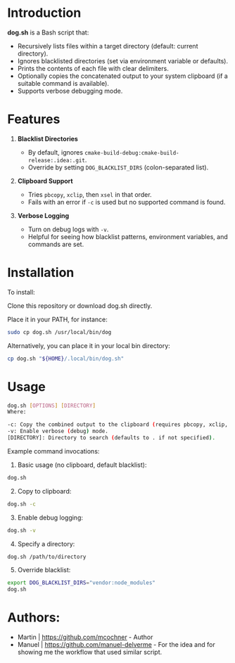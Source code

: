 # Introduction

**dog.sh** is a Bash script that:
- Recursively lists files within a target directory (default: current directory).
- Ignores blacklisted directories (set via environment variable or defaults).
- Prints the contents of each file with clear delimiters.
- Optionally copies the concatenated output to your system clipboard (if a suitable command is available).
- Supports verbose debugging mode.

# Features

1. **Blacklist Directories**
    - By default, ignores `cmake-build-debug:cmake-build-release:.idea:.git`.
    - Override by setting `DOG_BLACKLIST_DIRS` (colon-separated list).

2. **Clipboard Support**
    - Tries `pbcopy`, `xclip`, then `xsel` in that order.
    - Fails with an error if `-c` is used but no supported command is found.

3. **Verbose Logging**
    - Turn on debug logs with `-v`.
    - Helpful for seeing how blacklist patterns, environment variables, and commands are set.

# Installation
To install:

Clone this repository or download dog.sh directly.

Place it in your PATH, for instance:
```bash
sudo cp dog.sh /usr/local/bin/dog
```

Alternatively, you can place it in your local bin directory:
```bash
cp dog.sh "${HOME}/.local/bin/dog.sh"
```

# Usage

```bash
dog.sh [OPTIONS] [DIRECTORY]
Where:

-c: Copy the combined output to the clipboard (requires pbcopy, xclip, or xsel).
-v: Enable verbose (debug) mode.
[DIRECTORY]: Directory to search (defaults to . if not specified).
```

Example command invocations:

1. Basic usage (no clipboard, default blacklist):
```bash
dog.sh
```

2. Copy to clipboard:
```bash
dog.sh -c
```

3. Enable debug logging:
```bash
dog.sh -v
```

4. Specify a directory:
```bash
dog.sh /path/to/directory
```

5. Override blacklist:
```bash
export DOG_BLACKLIST_DIRS="vendor:node_modules"
dog.sh
```


# Authors:
- Martin | https://github.com/mcochner - Author
- Manuel | https://github.com/manuel-delverme - For the idea and for showing me the workflow that used similar script.
